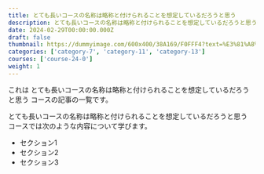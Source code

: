 ```yaml
---
title: とても長いコースの名称は略称と付けられることを想定しているだろうと思う
description: とても長いコースの名称は略称と付けられることを想定しているだろうと思うの説明
date: 2024-02-29T00:00:00.000Z
draft: false
thumbnail: https://dummyimage.com/600x400/38A169/F0FFF4?text=%E3%81%A8%E3%81%A6%E3%82%82%E9%95%B7%E3%81%84%E3%82%B3%E3%83%BC%E3%82%B9%E3%81%AE%E5%90%8D%E7%A7%B0%E3%81%AF%E7%95%A5%E7%A7%B0%E3%81%A8%E4%BB%98%E3%81%91%E3%82%89%E3%82%8C%E3%82%8B%E3%81%93%E3%81%A8%E3%82%92%E6%83%B3%E5%AE%9A%E3%81%97%E3%81%A6%E3%81%84%E3%82%8B%E3%81%A0%E3%82%8D%E3%81%86%E3%81%A8%E6%80%9D%E3%81%86
categories: ['category-7', 'category-11', 'category-13']
courses: ['course-24-0']
weight: 1
---
```


これは とても長いコースの名称は略称と付けられることを想定しているだろうと思う コースの記事の一覧です。

  とても長いコースの名称は略称と付けられることを想定しているだろうと思う コースでは次のような内容について学びます。

  - セクション1
  - セクション2
  - セクション3